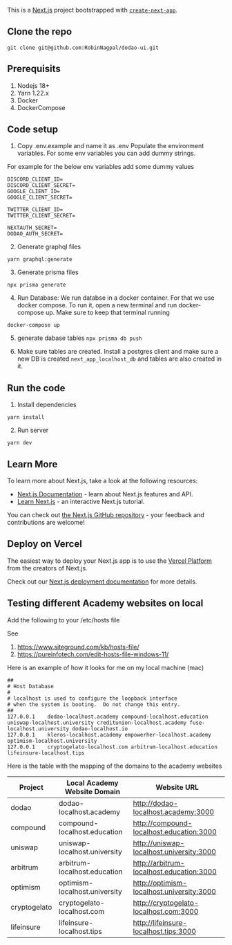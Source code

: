 This is a [Next.js](https://nextjs.org/) project bootstrapped
with [`create-next-app`](https://github.com/vercel/next.js/tree/canary/packages/create-next-app).

## Clone the repo

`git clone git@github.com:RobinNagpal/dodao-ui.git`

## Prerequisits

1) Nodejs 18+
2) Yarn 1.22.x
3) Docker
4) DockerCompose

## Code setup

1) Copy .env.example and name it as .env
   Populate the environment variables. For some env variables you can add dummy strings.

For example for the below env variables add some dummy values

```
DISCORD_CLIENT_ID=
DISCORD_CLIENT_SECRET=
GOOGLE_CLIENT_ID=
GOOGLE_CLIENT_SECRET=

TWITTER_CLIENT_ID=
TWITTER_CLIENT_SECRET=

NEXTAUTH_SECRET=
DODAO_AUTH_SECRET=
```

2) Generate graphql files

`yarn graphql:generate`

3) Generate prisma files

`npx prisma generate`

4) Run Database: We run databse in a docker container. For that we use docker compose. To run it, open a new terminal
   and run docker-compose up. Make sure to keep that terminal running

`docker-compose up`

5) generate dabase tables
   `npx prisma db push`

6) Make sure tables are created. Install a postgres client and make sure a new DB is created `next_app_localhost_db` and
   tables are also created in it.

## Run the code

1) Install dependencies

`yarn install`

2) Run server

`yarn dev`

## Learn More

To learn more about Next.js, take a look at the following resources:

- [Next.js Documentation](https://nextjs.org/docs) - learn about Next.js features and API.
- [Learn Next.js](https://nextjs.org/learn) - an interactive Next.js tutorial.

You can check out [the Next.js GitHub repository](https://github.com/vercel/next.js/) - your feedback and contributions
are welcome!

## Deploy on Vercel

The easiest way to deploy your Next.js app is to use
the [Vercel Platform](https://vercel.com/new?utm_medium=default-template&filter=next.js&utm_source=create-next-app&utm_campaign=create-next-app-readme)
from the creators of Next.js.

Check out our [Next.js deployment documentation](https://nextjs.org/docs/deployment) for more details.

## Testing different Academy websites on local

Add the following to your /etc/hosts file

See

1) https://www.siteground.com/kb/hosts-file/
2) https://pureinfotech.com/edit-hosts-file-windows-11/

Here is an example of how it looks for me on my local machine (mac)

```
##
# Host Database
#
# localhost is used to configure the loopback interface
# when the system is booting.  Do not change this entry.
##
127.0.0.1    dodao-localhost.academy compound-localhost.education  uniswap-localhost.university creditunion-localhost.academy fuse-localhost.university dodao-localhost.io
127.0.0.1    kleros-localhost.academy empowerher-localhost.academy optimism-localhost.university 
127.0.0.1	 cryptogelato-localhost.com arbitrum-localhost.education lifeinsure-localhost.tips
```

Here is the table with the mapping of the domains to the academy websites

| Project      | Local Academy Website Domain  | Website URL                               |
|--------------|-------------------------------|-------------------------------------------|
| dodao        | dodao-localhost.academy       | http://dodao-localhost.academy:3000       |
| compound     | compound-localhost.education  | http://compound-localhost.education:3000  |
| uniswap      | uniswap-localhost.university  | http://uniswap-localhost.university:3000  |
| arbitrum     | arbitrum-localhost.education  | http://arbitrum-localhost.education:3000  |
| optimism     | optimism-localhost.university | http://optimism-localhost.university:3000 |
| cryptogelato | cryptogelato-localhost.com    | http://cryptogelato-localhost.com:3000    |
| lifeinsure   | lifeinsure-localhost.tips     | http://lifeinsure-localhost.tips:3000     |



